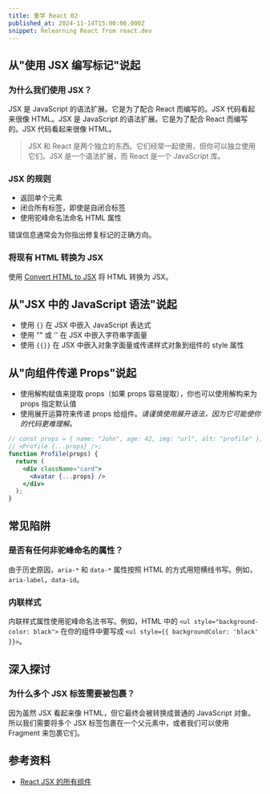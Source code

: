 ```yaml
---
title: 重学 React 02
published_at: 2024-11-14T15:00:00.000Z
snippet: Relearning React from react.dev
---
```


## 从"使用 JSX 编写标记"说起
### 为什么我们使用 JSX？
JSX 是 JavaScript 的语法扩展。它是为了配合 React 而编写的。JSX 代码看起来很像 HTML。JSX 是 JavaScript 的语法扩展。它是为了配合 React 而编写的。JSX 代码看起来很像 HTML。
> JSX 和 React 是两个独立的东西。它们经常一起使用，但你可以独立使用它们。JSX 是一个语法扩展，而 React 是一个 JavaScript 库。

### JSX 的规则
- 返回单个元素
- 闭合所有标签，即使是自闭合标签
- 使用驼峰命名法命名 HTML 属性

错误信息通常会为你指出修复标记的正确方向。

### 将现有 HTML 转换为 JSX
使用 [Convert HTML to JSX](https://transform.tools/html-to-jsx) 将 HTML 转换为 JSX。

## 从"JSX 中的 JavaScript 语法"说起
- 使用 `{}` 在 JSX 中嵌入 JavaScript 表达式
- 使用 "" 或 '' 在 JSX 中嵌入字符串字面量
- 使用 `{{}}` 在 JSX 中嵌入对象字面量或传递样式对象到组件的 style 属性

## 从"向组件传递 Props"说起
- 使用解构赋值来提取 props（如果 props 容易提取），你也可以使用解构来为 props 指定默认值
- 使用展开运算符来传递 props 给组件。*请谨慎使用展开语法，因为它可能使你的代码更难理解。*

```jsx
// const props = { name: "John", age: 42, img: "url", alt: "profile" };
// <Profile {...props} />;
function Profile(props) {
  return (
    <div className="card">
      <Avatar {...props} />
    </div>
  );
}
```

## 常见陷阱
### 是否有任何非驼峰命名的属性？
由于历史原因，`aria-*` 和 `data-*` 属性按照 HTML 的方式用短横线书写。例如，`aria-label`，`data-id`。

### 内联样式
内联样式属性使用驼峰命名法书写。例如，HTML 中的 `<ul style="background-color: black">` 在你的组件中要写成 `<ul style={{ backgroundColor: 'black' }}>`。

## 深入探讨
### 为什么多个 JSX 标签需要被包裹？
因为虽然 JSX 看起来像 HTML，但它最终会被转换成普通的 JavaScript 对象。所以我们需要将多个 JSX 标签包裹在一个父元素中，或者我们可以使用 Fragment 来包裹它们。

## 参考资料
- [React JSX 的所有组件](https://react.dev/reference/react-dom/components/common)
